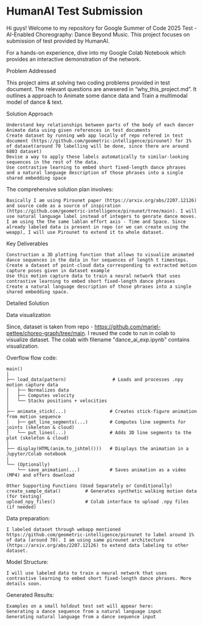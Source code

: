 # HumanAI Test Submission

Hi guys! Welcome to my repository for Google Summer of Code 2025 Test - AI-Enabled Choreography: Dance Beyond Music. This project focuses on submission of test provided by HumanAI.

For a hands-on experience, dive into my Google Colab Notebook which provides an interactive demonstration of the network.


Problem Addressed

This project aims at solving two coding problems provided in test document. The relevant questions are anwsered in “why_this_project.md”.
It outlines a approach to Animate some dance data and Train a multimodal model of dance & text.



Solution Approach
    
    Understand key relationships between parts of the body of each dancer
    Animate data using given references in test documents
    Create dataset by running web app locally of repo refered in test document (https://github.com/geometric-intelligence/pirounet) for 1% of dataset(around 70 labelling will be done, since there are around 6803 dataset)
    Devise a way to apply these labels automatically to similar-looking sequences in the rest of the data.
    Use contrastive learning to embed short fixed-length dance phrases  and a natural language description of those phrases into a single shared embedding space

The comprehensive solution plan involves:

    Basically I am using Pirounet paper (https://arxiv.org/abs/2207.12126) and source code as a source of inspiration (https://github.com/geometric-intelligence/pirounet/tree/main). I will use natural language label instead of integers to genrate dance moves. I am using the the same lablan effort axis - Time and Space. Since already labeled data is present in repo (or we can create using the weapp), I will use Pirounet to extend it to whole dataset.


Key Deliverables

    Construction a 3D plotting function that allows to visualize animated dance sequences in the data in for sequences of length t timesteps. 
    Create a dataset of point-cloud data corresponding to extracted motion capture poses given in dataset example
    Use this motion capture data to train a neural network that uses contrastive learning to embed short fixed-length dance phrases
    Create a natural language description of those phrases into a single shared embedding space.


Detailed Solution

Data visualization

Since, dataset is taken from repo - https://github.com/mariel-pettee/choreo-graph/tree/main. I reused the code to run in colab to visualize dataset. The colab with filename "dance_ai_exp.ipynb" contains visualization.

Overflow flow code:
```
main()
│
├── load_data(pattern)                 # Loads and processes .npy motion capture data
│   ├── Normalizes data
│   ├── Computes velocity
│   └── Stacks positions + velocities
│
├── animate_stick(...)                # Creates stick-figure animation from motion sequence
│   ├── get_line_segments(...)        # Computes line segments for joints (skeleton & cloud)
│   └── put_lines(...)                # Adds 3D line segments to the plot (skeleton & cloud)
│
├── display(HTML(anim.to_jshtml()))   # Displays the animation in a Jupyter/Colab notebook
│
└── (Optionally)
    └── save_animation(...)           # Saves animation as a video (MP4) and offers download
    
Other Supporting Functions (Used Separately or Conditionally)
create_sample_data()         # Generates synthetic walking motion data (for testing)
upload_npy_files()           # Colab interface to upload .npy files (if needed)
```


Data preparation:

    I labeled dataset through webapp mentioned https://github.com/geometric-intelligence/pirounet to label around 1% of data (around 70). I am using same pirounet architecture (https://arxiv.org/abs/2207.12126) to extend data labeling to other dataset. 

Model Structure:

    I will use labeled data to train a neural network that uses contrastive learning to embed short fixed-length dance phrases. More details soon.


Generated Results:

    Examples on a small holdout test set will appear here:
    Generating a dance sequence from a natural language input 
    Generating natural language from a dance sequence input



